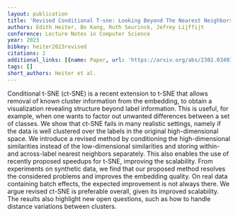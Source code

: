 ```yaml
---
layout: publication
title: 'Revised Conditional T-sne: Looking Beyond The Nearest Neighbors'
authors: Edith Heiter, Bo Kang, Ruth Seurinck, Jefrey Lijffijt
conference: Lecture Notes in Computer Science
year: 2023
bibkey: heiter2023revised
citations: 2
additional_links: [{name: Paper, url: 'https://arxiv.org/abs/2302.03493'}]
tags: []
short_authors: Heiter et al.
---
```

Conditional t-SNE (ct-SNE) is a recent extension to t-SNE that allows removal
of known cluster information from the embedding, to obtain a visualization
revealing structure beyond label information. This is useful, for example, when
one wants to factor out unwanted differences between a set of classes. We show
that ct-SNE fails in many realistic settings, namely if the data is well
clustered over the labels in the original high-dimensional space. We introduce
a revised method by conditioning the high-dimensional similarities instead of
the low-dimensional similarities and storing within- and across-label nearest
neighbors separately. This also enables the use of recently proposed speedups
for t-SNE, improving the scalability. From experiments on synthetic data, we
find that our proposed method resolves the considered problems and improves the
embedding quality. On real data containing batch effects, the expected
improvement is not always there. We argue revised ct-SNE is preferable overall,
given its improved scalability. The results also highlight new open questions,
such as how to handle distance variations between clusters.